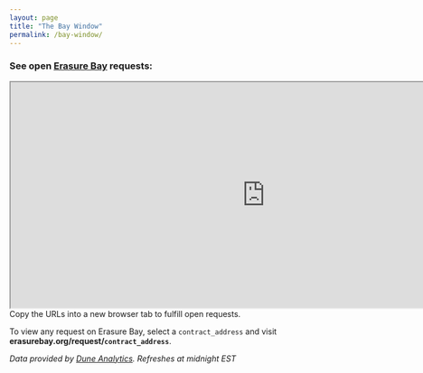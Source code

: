```yaml
---
layout: page
title: "The Bay Window"
permalink: /bay-window/
---
```


### See open [Erasure Bay](https://erasurebay.org) requests:

<iframe src="https://explore.duneanalytics.com/embed/query/7984/visualization/15948?api_key=Wqn4LxVZhLOOaJpuavWNXWU1YRuJM8L2DVnxY7co" width="900" height="400"></iframe>

<br>
Copy the URLs into a new browser tab to fulfill open requests.

To view any request on Erasure Bay, select a `contract_address` and visit **erasurebay.org/request/`contract_address`**.

*Data provided by [Dune Analytics](duneanalytics.com). Refreshes at midnight EST*
